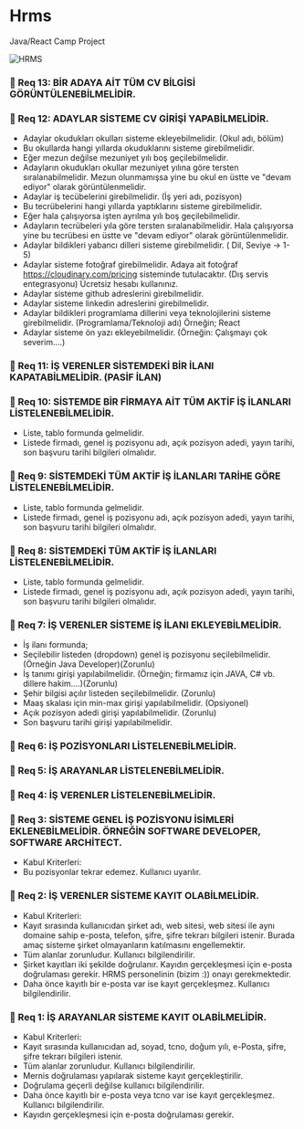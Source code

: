 # Hrms
Java/React Camp Project

![HRMS](https://user-images.githubusercontent.com/74874448/120930640-de5fb200-c6f6-11eb-9252-0527c2e1544e.png)

### 📌 Req 13: BİR ADAYA AİT TÜM CV BİLGİSİ GÖRÜNTÜLENEBİLMELİDİR.

### 📌 Req 12: ADAYLAR SİSTEME CV GİRİŞİ YAPABİLMELİDİR.
- Adaylar okudukları okulları sisteme ekleyebilmelidir. (Okul adı, bölüm)
- Bu okullarda hangi yıllarda okuduklarını sisteme girebilmelidir.
- Eğer mezun değilse mezuniyet yılı boş geçilebilmelidir.
- Adayların okudukları okullar mezuniyet yılına göre tersten sıralanabilmelidir. Mezun olunmamışsa yine bu okul en üstte ve "devam ediyor" olarak görüntülenmelidir.
- Adaylar iş tecübelerini girebilmelidir. (İş yeri adı, pozisyon)
- Bu tecrübelerini hangi yıllarda yaptıklarını sisteme girebilmelidir.
- Eğer hala çalışıyorsa işten ayrılma yılı boş geçilebilmelidir.
- Adayların tecrübeleri yıla göre tersten sıralanabilmelidir. Hala çalışıyorsa yine bu tecrübesi en üstte ve "devam ediyor" olarak görüntülenmelidir.
- Adaylar bildikleri yabancı dilleri sisteme girebilmelidir. ( Dil, Seviye -> 1-5)
- Adaylar sisteme fotoğraf girebilmelidir. Adaya ait fotoğraf https://cloudinary.com/pricing sisteminde tutulacaktır. (Dış servis entegrasyonu) Ücretsiz hesabı kullanınız.
- Adaylar sisteme github adreslerini girebilmelidir.
- Adaylar sisteme linkedin adreslerini girebilmelidir.
- Adaylar bildikleri programlama dillerini veya teknolojilerini sisteme girebilmelidir. (Programlama/Teknoloji adı) Örneğin; React
- Adaylar sisteme ön yazı ekleyebilmelidir. (Örneğin: Çalışmayı çok severim....)

### 📌 Req 11: İŞ VERENLER SİSTEMDEKİ BİR İLANI KAPATABİLMELİDİR. (PASİF İLAN)

### 📌 Req 10: SİSTEMDE BİR FİRMAYA AİT TÜM AKTİF İŞ İLANLARI LİSTELENEBİLMELİDİR.
- Liste, tablo formunda gelmelidir.
- Listede firmadı, genel iş pozisyonu adı, açık pozisyon adedi, yayın tarihi, son başvuru tarihi bilgileri olmalıdır.

### 📌 Req 9: SİSTEMDEKİ TÜM AKTİF İŞ İLANLARI TARİHE GÖRE LİSTELENEBİLMELİDİR.
- Liste, tablo formunda gelmelidir.
- Listede firmadı, genel iş pozisyonu adı, açık pozisyon adedi, yayın tarihi, son başvuru tarihi bilgileri olmalıdır.

### 📌 Req 8: SİSTEMDEKİ TÜM AKTİF İŞ İLANLARI LİSTELENEBİLMELİDİR.
- Liste, tablo formunda gelmelidir.
- Listede firmadı, genel iş pozisyonu adı, açık pozisyon adedi, yayın tarihi, son başvuru tarihi bilgileri olmalıdır.

### 📌 Req 7: İŞ VERENLER SİSTEME İŞ İLANI EKLEYEBİLMELİDİR.
- İş ilanı formunda;
- Seçilebilir listeden (dropdown) genel iş pozisyonu seçilebilmelidir.(Örneğin Java Developer)(Zorunlu)
- İş tanımı girişi yapılabilmelidir. (Örneğin; firmamız için JAVA, C# vb. dillere hakim....)(Zorunlu)
- Şehir bilgisi açılır listeden seçilebilmelidir. (Zorunlu)
- Maaş skalası için min-max girişi yapılabilmelidir. (Opsiyonel)
- Açık pozisyon adedi girişi yapılabilmelidir. (Zorunlu)
- Son başvuru tarihi girişi yapılabilmelidir.

### 📌 Req 6: İŞ POZİSYONLARI LİSTELENEBİLMELİDİR.

### 📌 Req 5: İŞ ARAYANLAR LİSTELENEBİLMELİDİR.

### 📌 Req 4: İŞ VERENLER LİSTELENEBİLMELİDİR.

### 📌 Req 3: SİSTEME GENEL İŞ POZİSYONU İSİMLERİ EKLENEBİLMELİDİR. ÖRNEĞİN SOFTWARE DEVELOPER, SOFTWARE ARCHİTECT.
- Kabul Kriterleri:
- Bu pozisyonlar tekrar edemez. Kullanıcı uyarılır.

### 📌 Req 2: İŞ VERENLER SİSTEME KAYIT OLABİLMELİDİR.
- Kabul Kriterleri:
- Kayıt sırasında kullanıcıdan şirket adı, web sitesi, web sitesi ile aynı domaine sahip e-posta, telefon, şifre, şifre tekrarı bilgileri istenir. Burada amaç sisteme şirket olmayanların katılmasını engellemektir.
- Tüm alanlar zorunludur. Kullanıcı bilgilendirilir.
- Şirket kayıtları iki şekilde doğrulanır. Kayıdın gerçekleşmesi için e-posta doğrulaması gerekir. HRMS personelinin (bizim :)) onayı gerekmektedir.
- Daha önce kayıtlı bir e-posta var ise kayıt gerçekleşmez. Kullanıcı bilgilendirilir.

### 📌 Req 1: İŞ ARAYANLAR SİSTEME KAYIT OLABİLMELİDİR.
- Kabul Kriterleri:
- Kayıt sırasında kullanıcıdan ad, soyad, tcno, doğum yılı, e-Posta, şifre, şifre tekrarı bilgileri istenir.
- Tüm alanlar zorunludur. Kullanıcı bilgilendirilir.
- Mernis doğrulaması yapılarak sisteme kayıt gerçekleştirilir.
- Doğrulama geçerli değilse kullanıcı bilgilendirilir.
- Daha önce kayıtlı bir e-posta veya tcno var ise kayıt gerçekleşmez. Kullanıcı bilgilendirilir.
- Kayıdın gerçekleşmesi için e-posta doğrulaması gerekir.

